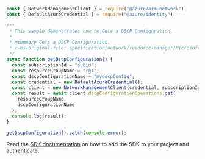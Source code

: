 ```javascript
const { NetworkManagementClient } = require("@azure/arm-network");
const { DefaultAzureCredential } = require("@azure/identity");

/**
 * This sample demonstrates how to Gets a DSCP Configuration.
 *
 * @summary Gets a DSCP Configuration.
 * x-ms-original-file: specification/network/resource-manager/Microsoft.Network/stable/2021-05-01/examples/DscpConfigurationGet.json
 */
async function getDscpConfiguration() {
  const subscriptionId = "subid";
  const resourceGroupName = "rg1";
  const dscpConfigurationName = "mydscpConfig";
  const credential = new DefaultAzureCredential();
  const client = new NetworkManagementClient(credential, subscriptionId);
  const result = await client.dscpConfigurationOperations.get(
    resourceGroupName,
    dscpConfigurationName
  );
  console.log(result);
}

getDscpConfiguration().catch(console.error);
```

Read the [SDK documentation](https://github.com/Azure/azure-sdk-for-js/blob/%40azure%2Farm-network_27.0.0/sdk/network/arm-network/README.md) on how to add the SDK to your project and authenticate.
